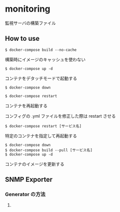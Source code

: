 # monitoring

監視サーバの構築ファイル

## How to use

```
$ docker-compose build --no-cache
```

構築時にイメージのキャッシュを使わない

```
$ docker-compose up -d
```

コンテナをデタッチモードで起動する

```
$ docker-compose down
```

```
$ docker-compose restart
```

コンテナを再起動する

コンフィグの .yml ファイルを修正した際は restart させる

```
$ docker-compose restart [サービス名]
```

特定のコンテナを指定して再起動する

```
$ docker-compose down
$ docker-compose build --pull [サービス名]
$ docker-compose up -d
```

コンテナのイメージを更新する

## SNMP Exporter

### Generator の方法

1. 
